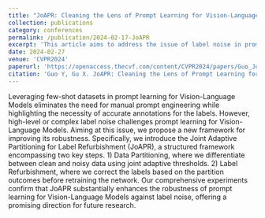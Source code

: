 ```yaml
---
title: "JoAPR: Cleaning the Lens of Prompt Learning for Vision-Language Models"
collection: publications
category: conferences
permalink: /publication/2024-02-17-JoAPR
excerpt: 'This article aims to address the issue of label noise in prompt learning for vision-language models.'
date: 2024-02-27
venue: 'CVPR2024'
paperurl: 'https://openaccess.thecvf.com/content/CVPR2024/papers/Guo_JoAPR_Cleaning_the_Lens_of_Prompt_Learning_for_Vision-Language_Models_CVPR_2024_paper.pdf'
citation: 'Guo Y, Gu X. JoAPR: Cleaning the Lens of Prompt Learning for Vision-Language Models[C]//Proceedings of the IEEE/CVF Conference on Computer Vision and Pattern Recognition. 2024: 28695-28705.
---
```


Leveraging few-shot datasets in prompt learning for Vision-Language Models eliminates the need for manual prompt engineering while highlighting the necessity of accurate annotations for the labels. However, high-level or complex label noise challenges prompt learning for Vision-Language Models. Aiming at this issue, we propose a new framework for improving its robustness. Specifically, we introduce the Joint Adaptive Partitioning for Label Refurbishment (JoAPR), a structured framework encompassing two key steps. 1) Data Partitioning, where we differentiate between clean and noisy data using joint adaptive thresholds. 2) Label Refurbishment, where we correct the labels based on the partition outcomes before retraining the network. Our comprehensive experiments confirm that JoAPR substantially enhances the robustness of prompt learning for Vision-Language Models against label noise, offering a promising direction for future research.
